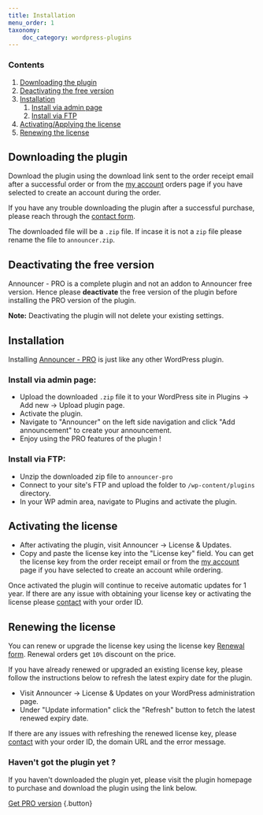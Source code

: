 ```yaml
---
title: Installation
menu_order: 1
taxonomy:
    doc_category: wordpress-plugins
---
```


### Contents

1. [Downloading the plugin](#downloading-the-plugin)
2. [Deactivating the free version](#deactivating-the-free-version)
3. [Installation](#installation)
    1. [Install via admin page](#install-via-admin-page)
    2. [Install via FTP](#install-via-ftp)
4. [Activating/Applying the license](#activating-the-license)
5. [Renewing the license](#renewing-the-license)

## Downloading the plugin

Download the plugin using the download link sent to the order receipt email after a successful order or from the [my account](/my-account/) orders page if you have selected to create an account during the order.

If you have any trouble downloading the plugin after a successful purchase, please reach through the [contact form](/contact/).

The downloaded file will be a `.zip` file. If incase it is not a `zip` file please rename the file to `announcer.zip`.

## Deactivating the free version

Announcer - PRO is a complete plugin and not an addon to Announcer free version. Hence please __deactivate__ the free version of the plugin before installing the PRO version of the plugin.

**Note:** Deactivating the plugin will not delete your existing settings.

## Installation

Installing [Announcer - PRO](/wordpress-plugins/announcer/) is just like any other WordPress plugin.

### Install via admin page:

- Upload the downloaded `.zip` file it to your WordPress site in Plugins -> Add new -> Upload plugin page.
- Activate the plugin.
- Navigate to "Announcer" on the left side navigation and click "Add announcement" to create your announcement.
- Enjoy using the PRO features of the plugin !

### Install via FTP:

- Unzip the downloaded zip file to `announcer-pro`
- Connect to your site's FTP and upload the folder to `/wp-content/plugins` directory.
- In your WP admin area, navigate to Plugins and activate the plugin.

## Activating the license

- After activating the plugin, visit Announcer -> License & Updates.
- Copy and paste the license key into the "License key" field. You can get the license key from the order receipt email or from the [my account](/my-account/) page if you have selected to create an account while ordering.

Once activated the plugin will continue to receive automatic updates for 1 year. If there are any issue with obtaining your license key or activating the license please [contact](/contact/) with your order ID.

## Renewing the license

You can renew or upgrade the license key using the license key [Renewal form](/renew/). Renewal orders get <code>10%</code> discount on the price.

If you have already renewed or upgraded an existing license key, please follow the instructions below to refresh the latest expiry date for the plugin.

- Visit Announcer -> License & Updates on your WordPress administration page.
- Under "Update information" click the "Refresh" button to fetch the latest renewed expiry date.

If there are any issues with refreshing the renewed license key, please [contact](/contact/) with your order ID, the domain URL and the error message.

### Haven't got the plugin yet ?

If you haven't downloaded the plugin yet, please visit the plugin homepage to purchase and download the plugin using the link below.

[Get PRO version](https://www.aakashweb.com/wordpress-plugins/announcer/?utm_source=doc&utm_medium=installation&utm_campaign=ancr-pro#pro) {.button}